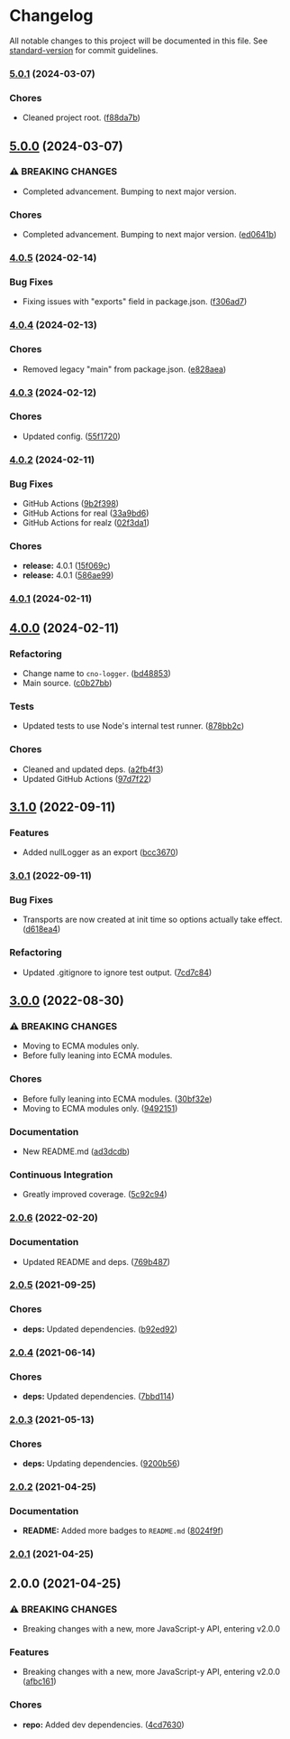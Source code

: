 # Changelog

All notable changes to this project will be documented in this file. See [standard-version](https://github.com/conventional-changelog/standard-version) for commit guidelines.

### [5.0.1](https://github.com/Anadian/cno-logger/compare/v5.0.0...v5.0.1) (2024-03-07)


### Chores

* Cleaned project root. ([f88da7b](https://github.com/Anadian/cno-logger/commit/f88da7bcfb2e75b316668dc99d59b20f3180d627))

## [5.0.0](https://github.com/Anadian/cno-logger/compare/v4.0.5...v5.0.0) (2024-03-07)


### ⚠ BREAKING CHANGES

* Completed advancement. Bumping to next major version.

### Chores

* Completed advancement. Bumping to next major version. ([ed0641b](https://github.com/Anadian/cno-logger/commit/ed0641b08c212fcd93597bad82763d4cde8120be))

### [4.0.5](https://github.com/Anadian/cno-logger/compare/v4.0.4...v4.0.5) (2024-02-14)


### Bug Fixes

* Fixing issues with "exports" field in package.json. ([f306ad7](https://github.com/Anadian/cno-logger/commit/f306ad71d7ce49380ab933720a13fd3a0be25e83))

### [4.0.4](https://github.com/Anadian/cno-logger/compare/v4.0.3...v4.0.4) (2024-02-13)


### Chores

* Removed legacy "main" from package.json. ([e828aea](https://github.com/Anadian/cno-logger/commit/e828aeae3bfc9a83a6ac066c8a023d29c8341d74))

### [4.0.3](https://github.com/Anadian/cno-logger/compare/v4.0.2...v4.0.3) (2024-02-12)


### Chores

* Updated config. ([55f1720](https://github.com/Anadian/cno-logger/commit/55f17206c4adb18cbb51a6881777cb4389ebec58))

### [4.0.2](https://github.com/Anadian/cno-logger/compare/v4.0.0...v4.0.2) (2024-02-11)


### Bug Fixes

* GitHub Actions ([9b2f398](https://github.com/Anadian/cno-logger/commit/9b2f3982dd1d792429d6fa2c992d28b717a19c0e))
* GitHub Actions for real ([33a9bd6](https://github.com/Anadian/cno-logger/commit/33a9bd6718f4a645d7e3859c89558f6c2d05e7e7))
* GitHub Actions for realz ([02f3da1](https://github.com/Anadian/cno-logger/commit/02f3da133c1120d47a84a7a99e0d92d3f553e77f))


### Chores

* **release:** 4.0.1 ([15f069c](https://github.com/Anadian/cno-logger/commit/15f069c64f15d25c8dcca7141138ebb12699a144))
* **release:** 4.0.1 ([586ae99](https://github.com/Anadian/cno-logger/commit/586ae99e8cc7937e2051cfc58fba6d6b00a2bfaf))

### [4.0.1](https://github.com/Anadian/cno-logger/compare/v4.0.0...v4.0.1) (2024-02-11)

## [4.0.0](https://github.com/Anadian/cno-logger/compare/v3.1.0...v4.0.0) (2024-02-11)


### Refactoring

* Change name to `cno-logger`. ([bd48853](https://github.com/Anadian/cno-logger/commit/bd48853a2492202fc71545022888277ffb986f67))
* Main source. ([c0b27bb](https://github.com/Anadian/cno-logger/commit/c0b27bb053d1389c8d2ff0102e327bc07a905314))


### Tests

* Updated tests to use Node's internal test runner. ([878bb2c](https://github.com/Anadian/cno-logger/commit/878bb2c739167b99284dd561d0171a25909eec6e))


### Chores

* Cleaned and updated deps. ([a2fb4f3](https://github.com/Anadian/cno-logger/commit/a2fb4f3ad3705acb9bd1526708d042ae0f6e0f9a))
* Updated GitHub Actions ([97d7f22](https://github.com/Anadian/cno-logger/commit/97d7f220008930034cf7c89baabe44bfc736c4e1))

## [3.1.0](https://github.com/Anadian/application-log-winston-interface/compare/v3.0.1...v3.1.0) (2022-09-11)


### Features

* Added nullLogger as an export ([bcc3670](https://github.com/Anadian/application-log-winston-interface/commit/bcc36707b4472fee6db052eda6881e570d86590a))

### [3.0.1](https://github.com/Anadian/application-log-winston-interface/compare/v3.0.0...v3.0.1) (2022-09-11)


### Bug Fixes

* Transports are now created at init time so options actually take effect. ([d618ea4](https://github.com/Anadian/application-log-winston-interface/commit/d618ea462a124c30f07695a6d1ff04a598fb493f))


### Refactoring

* Updated .gitignore to ignore test output. ([7cd7c84](https://github.com/Anadian/application-log-winston-interface/commit/7cd7c84dd077efb04c35a6619f7eb8b661d8e66c))

## [3.0.0](https://github.com/Anadian/application-log-winston-interface/compare/v2.0.6...v3.0.0) (2022-08-30)


### ⚠ BREAKING CHANGES

* Moving to ECMA modules only.
* Before fully leaning into ECMA modules.

### Chores

* Before fully leaning into ECMA modules. ([30bf32e](https://github.com/Anadian/application-log-winston-interface/commit/30bf32e645246bf6146ab2025aec5f6e80bd608e))
* Moving to ECMA modules only. ([9492151](https://github.com/Anadian/application-log-winston-interface/commit/9492151dd3f985c7a73c2b89f15f558454027aec))


### Documentation

* New README.md ([ad3dcdb](https://github.com/Anadian/application-log-winston-interface/commit/ad3dcdb0aa8349f734ffd31b2558661907b3f29f))


### Continuous Integration

* Greatly improved coverage. ([5c92c94](https://github.com/Anadian/application-log-winston-interface/commit/5c92c94e9c1a9167c6d078d6b620cf52bd452c09))

### [2.0.6](https://github.com/Anadian/application-log-winston-interface/compare/v2.0.5...v2.0.6) (2022-02-20)


### Documentation

* Updated README and deps. ([769b487](https://github.com/Anadian/application-log-winston-interface/commit/769b487d368968d63f9f3ad5bc135bd4059d21b4))

### [2.0.5](https://github.com/Anadian/application-log-winston-interface/compare/v2.0.4...v2.0.5) (2021-09-25)


### Chores

* **deps:** Updated dependencies. ([b92ed92](https://github.com/Anadian/application-log-winston-interface/commit/b92ed92b947a12c1f24df1ad3bc11c9c1cc7d253))

### [2.0.4](https://github.com/Anadian/application-log-winston-interface/compare/v2.0.3...v2.0.4) (2021-06-14)


### Chores

* **deps:** Updated dependencies. ([7bbd114](https://github.com/Anadian/application-log-winston-interface/commit/7bbd1142cc3091402fa10fa9f9dc53b512e257f8))

### [2.0.3](https://github.com/Anadian/application-log-winston-interface/compare/v2.0.2...v2.0.3) (2021-05-13)


### Chores

* **deps:** Updating dependencies. ([9200b56](https://github.com/Anadian/application-log-winston-interface/commit/9200b56afa79cff73cf11c009dcd4e25dbf2690b))

### [2.0.2](https://github.com/Anadian/application-log-winston-interface/compare/v2.0.1...v2.0.2) (2021-04-25)


### Documentation

* **README:** Added more badges to `README.md` ([8024f9f](https://github.com/Anadian/application-log-winston-interface/commit/8024f9f21145cfa09d09020098cec512539bdaf4))

### [2.0.1](https://github.com/Anadian/application-log-winston-interface/compare/v2.0.0...v2.0.1) (2021-04-25)

## 2.0.0 (2021-04-25)


### ⚠ BREAKING CHANGES

* Breaking changes with a new, more JavaScript-y API, entering v2.0.0

### Features

* Breaking changes with a new, more JavaScript-y API, entering v2.0.0 ([afbc161](https://github.com/Anadian/application-log-winston-interface/commit/afbc161aed586aed3071e1cd705d732a80342a91))


### Chores

* **repo:** Added dev dependencies. ([4cd7630](https://github.com/Anadian/application-log-winston-interface/commit/4cd7630a75781b8fa68b54a3b021b1b2a3500e60))
